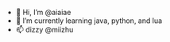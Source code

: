 - 👋 Hi, I’m @aiaiae
- 🌱 I’m currently learning java, python, and lua
- 📫 dizzy @miizhu

<!---
aiaiae/aiaiae is a ✨ special ✨ repository because its `README.md` (this file) appears on your GitHub profile.
You can click the Preview link to take a look at your changes.
--->
